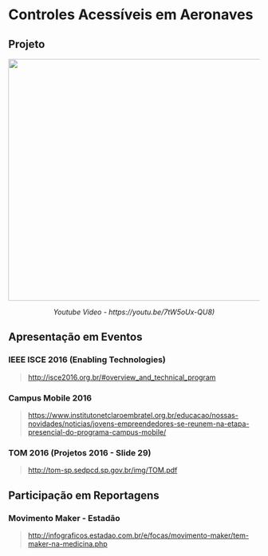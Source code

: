 # Controles Acessíveis em Aeronaves

## Projeto

<p align="center">
  <img src=https://github.com/matheusrmorgado/aircraft-passenger-console/blob/master/images/FinalPrototype.jpg height="485" width="713">
</p>
<p align="center">
  <i> Youtube Video - https://youtu.be/7tW5oUx-QU8) </i>
</p>


## Apresentação em Eventos

### IEEE ISCE 2016 (Enabling Technologies)

> http://isce2016.org.br/#overview_and_technical_program 

### Campus Mobile 2016

> https://www.institutonetclaroembratel.org.br/educacao/nossas-novidades/noticias/jovens-empreendedores-se-reunem-na-etapa-presencial-do-programa-campus-mobile/

### TOM 2016  (Projetos 2016 - Slide 29)

> http://tom-sp.sedpcd.sp.gov.br/img/TOM.pdf


## Participação em Reportagens

### Movimento Maker - Estadão

> http://infograficos.estadao.com.br/e/focas/movimento-maker/tem-maker-na-medicina.php